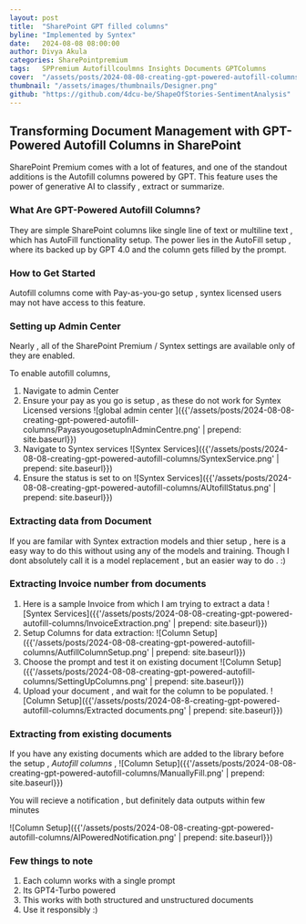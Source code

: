 ```yaml
---
layout: post
title:  "SharePoint GPT filled columns"
byline: "Implemented by Syntex"
date:   2024-08-08 08:00:00
author: Divya Akula
categories: SharePointpremium
tags:	SPPremium Autofillcoulmns Insights Documents GPTColumns
cover:  "/assets/posts/2024-08-08-creating-gpt-powered-autofill-columns/Autofillbanner.jpeg"
thumbnail: "/assets/images/thumbnails/Designer.png"
github: "https://github.com/4dcu-be/ShapeOfStories-SentimentAnalysis"
---
```



## Transforming Document Management with GPT-Powered Autofill Columns in SharePoint

SharePoint Premium comes with a lot of features, and one of the standout additions is the Autofill columns powered by GPT. This  feature uses the power of generative AI to classify , extract or summarize.

### What Are GPT-Powered Autofill Columns?

They are simple SharePoint columns like single line of text or multiline text , which has AutoFill functionality setup. The power lies in the AutoFill setup , where its backed up by GPT 4.0 and the column gets filled by the prompt.

### How to Get Started

Autofill columns come with Pay-as-you-go setup , syntex licensed users may not have access to this feature.

### Setting up Admin Center

Nearly , all of the SharePoint Premium / Syntex settings are available only of they are enabled.

To enable autofill columns, 

1. Navigate to  admin Center
2. Ensure your pay as you go is setup , as these do not work for Syntex Licensed versions
    ![global admin center ]({{'/assets/posts/2024-08-08-creating-gpt-powered-autofill-columns/PayasyougosetupInAdminCentre.png' | prepend: site.baseurl}})
3. Navigate to Syntex services
 ![Syntex Services]({{'/assets/posts/2024-08-08-creating-gpt-powered-autofill-columns/SyntexService.png' | prepend: site.baseurl}})
4. Ensure the status is set to on
![Syntex Services]({{'/assets/posts/2024-08-08-creating-gpt-powered-autofill-columns/AUtofillStatus.png' | prepend: site.baseurl}})

### Extracting data from Document

If you are familar with Syntex extraction models and thier setup , here is a easy way to do this without using any of the models and training. Though I dont absolutely call it is a model replacement , but an easier way to do  . :)

### Extracting Invoice number from documents

1. Here is a sample Invoice from which I am trying to extract a data
  ![Syntex Services]({{'/assets/posts/2024-08-08-creating-gpt-powered-autofill-columns/InvoiceExtraction.png' | prepend: site.baseurl}})
2. Setup Columns for data extraction:
   ![Column Setup]({{'/assets/posts/2024-08-08-creating-gpt-powered-autofill-columns/AutfillColumnSetup.png' | prepend: site.baseurl}})
3. Choose the prompt and test it on existing document
   ![Column Setup]({{'/assets/posts/2024-08-08-creating-gpt-powered-autofill-columns/SettingUpColumns.png' | prepend: site.baseurl}})
4. Upload your document , and wait for the column to be populated.
   ![Column Setup]({{'/assets/posts/2024-08-8-creating-gpt-powered-autofill-columns/Extracted documents.png' | prepend: site.baseurl}})

### Extracting from existing documents

If you have any existing documents which are added to the library before the setup , *Autofill columns* , 
![Column Setup]({{'/assets/posts/2024-08-08-creating-gpt-powered-autofill-columns/ManuallyFill.png' | prepend: site.baseurl}})

You will recieve a notification , but definitely data outputs within few minutes

![Column Setup]({{'/assets/posts/2024-08-08-creating-gpt-powered-autofill-columns/AIPoweredNotification.png' | prepend: site.baseurl}})

### Few things to note

1. Each column works with a single prompt
2. Its GPT4-Turbo powered 
3. This works with both structured and unstructured documents
4. Use it responsibly :)
